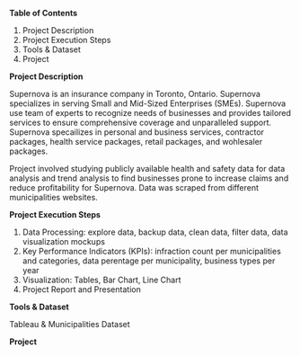 **Table of Contents**
1. Project Description
2. Project Execution Steps 
3. Tools & Dataset
4. Project


**Project Description**<br>

Supernova is an insurance company in Toronto, Ontario. Supernova specializes in serving Small and Mid-Sized Enterprises (SMEs). Supernova use team of experts to recognize needs of businesses and provides tailored services to ensure comprehensive coverage and unparalleled support. Supernova specailizes in personal and business services, contractor packages, health service packages, retail packages, and wohlesaler packages. 

Project involved studying publicly available health and safety data for data analysis and trend analysis to find businesses prone to increase claims and reduce profitability for Supernova. Data was scraped from different municipalities websites.  


**Project Execution Steps**
1. Data Processing: explore data, backup data, clean data, filter data, data visualization mockups
2. Key Performance Indicators (KPIs): infraction count per municipalities and categories, data perentage per municipality, business types per year
3. Visualization: Tables, Bar Chart, Line Chart 
4. Project Report and Presentation


**Tools & Dataset**<br>

Tableau & Municipalities Dataset


**Project**<br>

